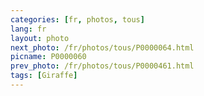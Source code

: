 ```yaml
---
categories: [fr, photos, tous]
lang: fr
layout: photo
next_photo: /fr/photos/tous/P0000064.html
picname: P0000060
prev_photo: /fr/photos/tous/P0000461.html
tags: [Giraffe]
---
```


